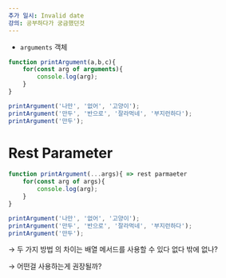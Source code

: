 ```yaml
---
추가 일시: Invalid date
강의: 공부하다가 궁금했던것
---
```

- `arguments` 객체

```JavaScript
function printArgument(a,b,c){
	for(const arg of arguments){
		console.log(arg);
	}
}

printArgument('나만', '없어', '고양이');
printArgument('만두', '반으로', '잘라먹네', '부지런하다');
printArgument('만두');
```

# Rest Parameter

```JavaScript
function printArgument(...args){ => rest parmaeter
	for(const arg of args){
		console.log(arg);
	}
}

printArgument('나만', '없어', '고양이');
printArgument('만두', '반으로', '잘라먹네', '부지런하다');
printArgument('만두');
```

  

→ 두 가지 방법 의 차이는 배열 메서드를 사용할 수 있다 없다 밖에 없나?

→ 어떤걸 사용하는게 권장될까?